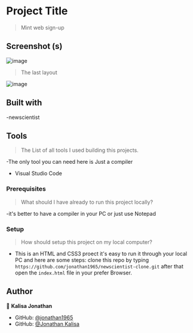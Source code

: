 # Project Title
> Mint web sign-up

## Screenshot (s)
![image](https://user-images.githubusercontent.com/57622276/132417441-61ec1cea-5fad-4a85-94dc-f40880c18dc2.png)


> The last layout


![image](https://user-images.githubusercontent.com/57622276/132417523-d304c12a-9242-49ac-a20c-f010e3e1b923.png)

## Built with

-newscientist

## Tools
> The List of all tools I used building this projects.

  -The only tool you can need here is Just a  compiler

  * Visual Studio Code

### Prerequisites

> What should I have already to run this project locally?
  
  -it's better to have a compiler in your PC or just use Notepad 

### Setup
> How should setup this project on my local computer?

  - This is an HTML and CSS3 proect it's easy to run it through your local PC and here are some steps:
	clone this repo by typing `https://github.com/jonathan1965/newscientist-clone.git` after that open the `index.html` file in your prefer Browser.

## Author 

👤 **Kalisa Jonathan**

- GitHub: [@jonathan1965](https://github.com/jonathan1965)
- GitHub: [@Jonathan Kalisa](https://www.linkedin.com/in/jonathan-kalisa/)
